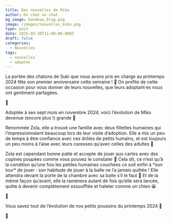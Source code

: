 ```yaml
---
title: Des nouvelles de Miko
author: Un chat un chat
bg_image: bandeau_blog.png
image: /images/nouvelles_miko.png
type: post
date: 2025-03-30T11:00:00.000Z
draft: false
categories:
  - Nouvelles
tags:
  - nouvelles
  - adoptés
---
```

La portée des chatons de Suki que nous avons pris en charge au printemps 2024 fête son premier anniversaire cette semaine ! 🎂
On profite de cette occasion pour vous donner de leurs nouvelles, que leurs adoptant·es nous ont gentiment partagées.

💌 

Adoptée à ses sept mois en novembre 2024, voici l’évolution de Miko devenue (encore plus !) grande 🥹

Renommée Zola, elle a trouvé une famille avec deux fillettes humaines qui l’impressionnaient beaucoup lors de leur visite d’adoption. Elle a mis un peu de temps à être confiance avec ces drôles de petits humains, et est toujours un peu moins à l’aise avec leurs caresses qu’avec celles des adultes 🐣

Zola est cependant bonne patte et accepte de jouer aux cartes avec des copines poupées comme vous pouvez le constater 🥲
Cela dit, ce n’est qu’à la condition qu’une fois les petites humaines couchées ce soit enfin à \*son tour\* de jouer : son habitude de jouer à la balle ne l’a jamais quittée ! Elle attendra devant la porte de la chambre avec sa
balle s’il le faut 🫡 Et de la même façon qu’avant, elle la ramènera autant de fois qu’elle sera lancée, quitte à devenir complètement essoufflée et haleter comme un chien 😀

💌

Vous savez tout de l’évolution de nos petits poussins du printemps 2024 🌸

🐾
